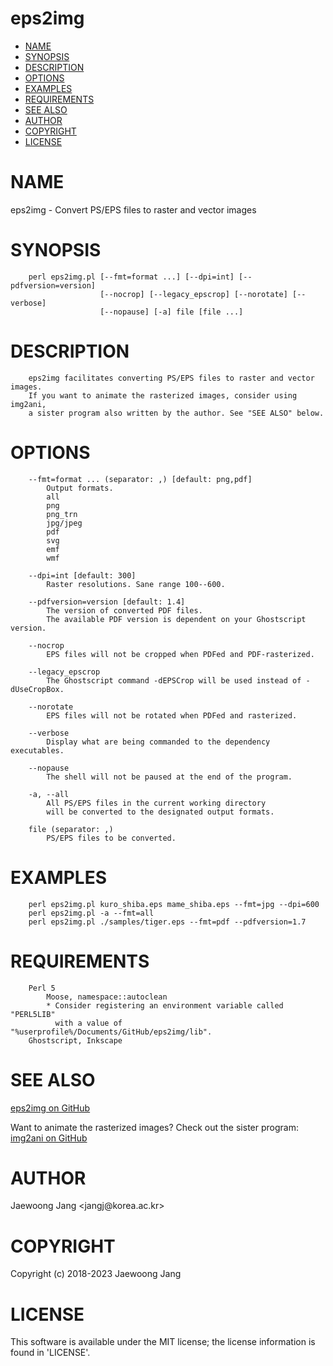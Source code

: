 # eps2img

<?xml version="1.0" ?>
<!DOCTYPE html PUBLIC "-//W3C//DTD XHTML 1.0 Strict//EN" "http://www.w3.org/TR/xhtml1/DTD/xhtml1-strict.dtd">
<html xmlns="http://www.w3.org/1999/xhtml">
<head>
<meta http-equiv="content-type" content="text/html; charset=utf-8" />
<link rev="made" href="mailto:" />
</head>

<body>



<ul id="index">
  <li><a href="#NAME">NAME</a></li>
  <li><a href="#SYNOPSIS">SYNOPSIS</a></li>
  <li><a href="#DESCRIPTION">DESCRIPTION</a></li>
  <li><a href="#OPTIONS">OPTIONS</a></li>
  <li><a href="#EXAMPLES">EXAMPLES</a></li>
  <li><a href="#REQUIREMENTS">REQUIREMENTS</a></li>
  <li><a href="#SEE-ALSO">SEE ALSO</a></li>
  <li><a href="#AUTHOR">AUTHOR</a></li>
  <li><a href="#COPYRIGHT">COPYRIGHT</a></li>
  <li><a href="#LICENSE">LICENSE</a></li>
</ul>

<h1 id="NAME">NAME</h1>

<p>eps2img - Convert PS/EPS files to raster and vector images</p>

<h1 id="SYNOPSIS">SYNOPSIS</h1>

<pre><code>    perl eps2img.pl [--fmt=format ...] [--dpi=int] [--pdfversion=version]
                    [--nocrop] [--legacy_epscrop] [--norotate] [--verbose]
                    [--nopause] [-a] file [file ...]</code></pre>

<h1 id="DESCRIPTION">DESCRIPTION</h1>

<pre><code>    eps2img facilitates converting PS/EPS files to raster and vector images.
    If you want to animate the rasterized images, consider using img2ani,
    a sister program also written by the author. See &quot;SEE ALSO&quot; below.</code></pre>

<h1 id="OPTIONS">OPTIONS</h1>

<pre><code>    --fmt=format ... (separator: ,) [default: png,pdf]
        Output formats.
        all
        png
        png_trn
        jpg/jpeg
        pdf
        svg
        emf
        wmf

    --dpi=int [default: 300]
        Raster resolutions. Sane range 100--600.

    --pdfversion=version [default: 1.4]
        The version of converted PDF files.
        The available PDF version is dependent on your Ghostscript version.

    --nocrop
        EPS files will not be cropped when PDFed and PDF-rasterized.

    --legacy_epscrop
        The Ghostscript command -dEPSCrop will be used instead of -dUseCropBox.

    --norotate
        EPS files will not be rotated when PDFed and rasterized.

    --verbose
        Display what are being commanded to the dependency executables.

    --nopause
        The shell will not be paused at the end of the program.

    -a, --all
        All PS/EPS files in the current working directory
        will be converted to the designated output formats.

    file (separator: ,)
        PS/EPS files to be converted.</code></pre>

<h1 id="EXAMPLES">EXAMPLES</h1>

<pre><code>    perl eps2img.pl kuro_shiba.eps mame_shiba.eps --fmt=jpg --dpi=600
    perl eps2img.pl -a --fmt=all
    perl eps2img.pl ./samples/tiger.eps --fmt=pdf --pdfversion=1.7</code></pre>

<h1 id="REQUIREMENTS">REQUIREMENTS</h1>

<pre><code>    Perl 5
        Moose, namespace::autoclean
        * Consider registering an environment variable called &quot;PERL5LIB&quot;
          with a value of &quot;%userprofile%/Documents/GitHub/eps2img/lib&quot;.
    Ghostscript, Inkscape</code></pre>

<h1 id="SEE-ALSO">SEE ALSO</h1>

<p><a href="https://github.com/jangcom/eps2img">eps2img on GitHub</a></p>

<p>Want to animate the rasterized images? Check out the sister program: <a href="https://github.com/jangcom/img2ani">img2ani on GitHub</a></p>

<h1 id="AUTHOR">AUTHOR</h1>

<p>Jaewoong Jang &lt;jangj@korea.ac.kr&gt;</p>

<h1 id="COPYRIGHT">COPYRIGHT</h1>

<p>Copyright (c) 2018-2023 Jaewoong Jang</p>

<h1 id="LICENSE">LICENSE</h1>

<p>This software is available under the MIT license; the license information is found in &#39;LICENSE&#39;.</p>


</body>

</html>
